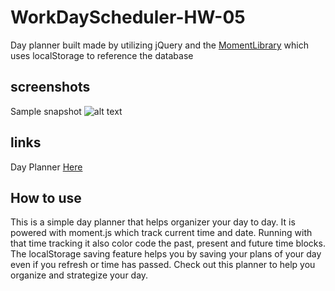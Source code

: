 # WorkDayScheduler-HW-05

Day planner built made by utilizing jQuery and the [MomentLibrary](https://momentjs.com/) which uses localStorage to reference the database

## screenshots
Sample snapshot
![alt text](https://user-images.githubusercontent.com/68169895/90210352-58632b00-ddb3-11ea-8b02-2e166f1c3d5d.png)

## links
Day Planner [Here](https://larraineg.github.io/WorkDayScheduler-HW-05/)

## How to use
This is a simple day planner that helps organizer your day to day. It is powered with moment.js which track current time and date. Running with that time tracking it also color code the past, present and future time blocks. The localStorage saving feature helps you by saving your plans of your day even if you refresh or time has passed. Check out this planner to help you organize and strategize your day. 

